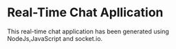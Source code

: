 # Real-Time Chat Apllication
This real-time chat application has been generated using NodeJs,JavaScript and socket.io.

